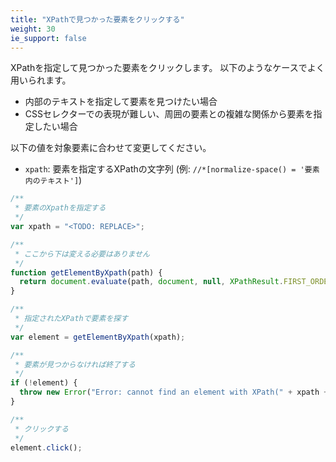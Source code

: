 ```yaml
---
title: "XPathで見つかった要素をクリックする"
weight: 30
ie_support: false
---
```


XPathを指定して見つかった要素をクリックします。
以下のようなケースでよく用いられます。

- 内部のテキストを指定して要素を見つけたい場合
- CSSセレクターでの表現が難しい、周囲の要素との複雑な関係から要素を指定したい場合

以下の値を対象要素に合わせて変更してください。

- `xpath`: 要素を指定するXPathの文字列 (例: `//*[normalize-space() = '要素内のテキスト']`)

```js
/**
 * 要素のXpathを指定する
 */
var xpath = "<TODO: REPLACE>";

/**
 * ここから下は変える必要はありません
 */
function getElementByXpath(path) {
  return document.evaluate(path, document, null, XPathResult.FIRST_ORDERED_NODE_TYPE, null).singleNodeValue;
}

/**
 * 指定されたXPathで要素を探す
 */
var element = getElementByXpath(xpath);

/**
 * 要素が見つからなければ終了する
 */
if (!element) {
  throw new Error("Error: cannot find an element with XPath(" + xpath + ")");
}

/**
 * クリックする
 */
element.click();
```
